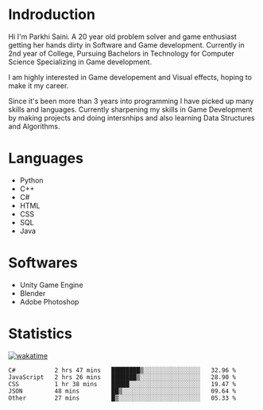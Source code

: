 # Indroduction
Hi I'm Parkhi Saini. A 20 year old problem solver and game enthusiast getting her hands dirty in Software and Game development. Currently in 2nd year of College, Pursuing Bachelors in Technology for Computer Science Specializing in Game development.

I am highly interested in Game developement and Visual effects, hoping to make it my career.

Since it's been more than 3 years into programming I have picked up many skills and languages. Currently sharpening my skills in Game Development by making projects and doing intersnhips and also learning Data Structures and Algorithms.

# Languages

- Python 
- C++
- C#
- HTML 
- CSS
- SQL
- Java

# Softwares

- Unity Game Engine
- Blender
- Adobe Photoshop

# Statistics
[![wakatime](https://wakatime.com/badge/user/659f56cf-9635-4f70-9140-7dbdc934cfec.svg)](https://wakatime.com/@659f56cf-9635-4f70-9140-7dbdc934cfec)
<!--START_SECTION:waka-->

```text
C#           2 hrs 47 mins   ████████▒░░░░░░░░░░░░░░░░   32.96 %
JavaScript   2 hrs 26 mins   ███████▒░░░░░░░░░░░░░░░░░   28.90 %
CSS          1 hr 38 mins    █████░░░░░░░░░░░░░░░░░░░░   19.47 %
JSON         48 mins         ██▒░░░░░░░░░░░░░░░░░░░░░░   09.64 %
Other        27 mins         █▒░░░░░░░░░░░░░░░░░░░░░░░   05.33 %
```

<!--END_SECTION:waka-->











